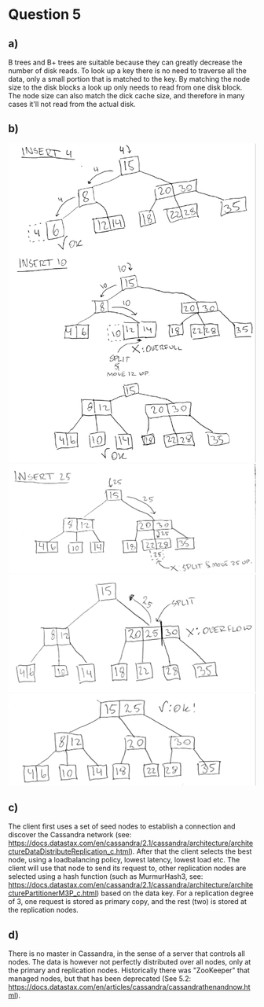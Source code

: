 # Question 5

## a)
B trees and B+ trees are suitable because they can greatly decrease the number of disk reads. To look up a key there is no need to traverse all the data, only a small portion that is matched to the key.
By matching the node size to the disk blocks a look up only needs to read from one disk block. The node size can also match the dick cache size, and therefore in many cases it'll not read from the actual disk.

## b)
![ins4-10](https://github.com/willeponken/d0018e-exam-answers/blob/master/2017-08-22/201803121419471000.jpg)
![ins25p1](https://github.com/willeponken/d0018e-exam-answers/blob/master/2017-08-22/201803121420521000.jpg)
![ins25p2](https://github.com/willeponken/d0018e-exam-answers/blob/master/2017-08-22/201803121420521001.jpg)
![ins25p3](https://github.com/willeponken/d0018e-exam-answers/blob/master/2017-08-22/201803121420521002.jpg)

## c)
The client first uses a set of seed nodes to establish a connection and discover the Cassandra network (see: https://docs.datastax.com/en/cassandra/2.1/cassandra/architecture/architectureDataDistributeReplication_c.html).
After that the client selects the best node, using a loadbalancing policy, lowest latency, lowest load etc.
The client will use that node to send its request to, other replication nodes are selected using a hash function (such as MurmurHash3, see: https://docs.datastax.com/en/cassandra/2.1/cassandra/architecture/architecturePartitionerM3P_c.html) based on the data key.
For a replication degree of 3, one request is stored as primary copy, and the rest (two) is stored at the replication nodes.

## d)
There is no master in Cassandra, in the sense of a server that controls all nodes. The data is however not perfectly distributed over all nodes, only at the primary and replication nodes. Historically there was "ZooKeeper" that managed nodes, but that has been deprecated (See 5.2: https://docs.datastax.com/en/articles/cassandra/cassandrathenandnow.html).
